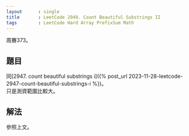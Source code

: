 ```yaml
---
layout      : single
title       : LeetCode 2949. Count Beautiful Substrings II
tags        : LeetCode Hard Array PrefixSum Math
---
```

周賽373。

## 題目

同[2947. count beautiful substrings i]({% post_url 2023-11-28-leetcode-2947-count-beautiful-substrings-i %})。  
只是測資範圍比較大。  

## 解法

參照上文。  
